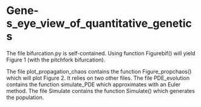 # Gene-s_eye_view_of_quantitative_genetics

The file bifurcation.py is self-contained. Using function Figurebif() will yield Figure 1 (with the pitchfork bifurcation).

The file plot_propagation_chaos contains the function Figure_propchaos() which will plot Figure 2. It relies on two other files.
The file PDE_evolution contains the function simulate_PDE which approximates with an Euler method. The file Simulate contains the function Simulate() which generates the population.
